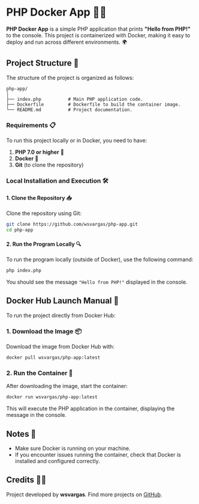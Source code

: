 # PHP Docker App 🐘🚀

**PHP Docker App** is a simple PHP application that prints **"Hello from PHP!"** to the console. This project is containerized with Docker, making it easy to deploy and run across different environments. 🌍

## Project Structure 📁

The structure of the project is organized as follows:

```
php-app/
│
├── index.php          # Main PHP application code.
├── Dockerfile         # Dockerfile to build the container image.
└── README.md          # Project documentation.
```

### Requirements 📋

To run this project locally or in Docker, you need to have:

1. **PHP 7.0 or higher** 🐘
2. **Docker** 🐳
3. **Git** (to clone the repository)

### Local Installation and Execution 🛠️

#### 1. Clone the Repository 📥

Clone the repository using Git:

```bash
git clone https://github.com/wsvargas/php-app.git
cd php-app
```

#### 2. Run the Program Locally 🔍

To run the program locally (outside of Docker), use the following command:

```bash
php index.php
```

You should see the message `"Hello from PHP!"` displayed in the console.

## Docker Hub Launch Manual 🐋

To run the project directly from Docker Hub:

### 1. Download the Image 📦

Download the image from Docker Hub with:

```bash
docker pull wsvargas/php-app:latest
```

### 2. Run the Container 🚀

After downloading the image, start the container:

```bash
docker run wsvargas/php-app:latest
```

This will execute the PHP application in the container, displaying the message in the console.

## Notes 📝

- Make sure Docker is running on your machine.
- If you encounter issues running the container, check that Docker is installed and configured correctly.

## Credits 👨‍💻

Project developed by **wsvargas**. Find more projects on [GitHub](https://github.com/wsvargas).
